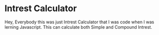 <h1>Intrest Calculator</h1>
<p>Hey, Everybody this was just Intrest Calculator that I was code when I was lerning Javascript. This can calculate both Simple and Compound Intrest.</p>